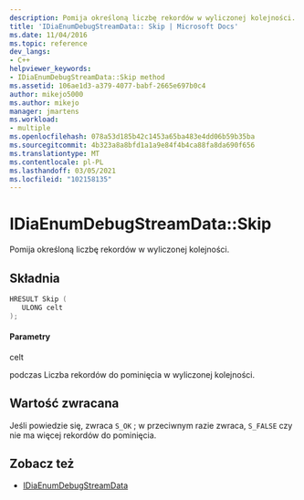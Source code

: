 ```yaml
---
description: Pomija określoną liczbę rekordów w wyliczonej kolejności.
title: 'IDiaEnumDebugStreamData:: Skip | Microsoft Docs'
ms.date: 11/04/2016
ms.topic: reference
dev_langs:
- C++
helpviewer_keywords:
- IDiaEnumDebugStreamData::Skip method
ms.assetid: 106ae1d3-a379-4077-babf-2665e697b0c4
author: mikejo5000
ms.author: mikejo
manager: jmartens
ms.workload:
- multiple
ms.openlocfilehash: 078a53d185b42c1453a65ba483e4dd06b59b35ba
ms.sourcegitcommit: 4b323a8a8bfd1a1a9e84f4b4ca88fa8da690f656
ms.translationtype: MT
ms.contentlocale: pl-PL
ms.lasthandoff: 03/05/2021
ms.locfileid: "102158135"
---
```

# <a name="idiaenumdebugstreamdataskip"></a>IDiaEnumDebugStreamData::Skip
Pomija określoną liczbę rekordów w wyliczonej kolejności.

## <a name="syntax"></a>Składnia

```C++
HRESULT Skip ( 
   ULONG celt
);
```

#### <a name="parameters"></a>Parametry
 celt

podczas Liczba rekordów do pominięcia w wyliczonej kolejności.

## <a name="return-value"></a>Wartość zwracana
 Jeśli powiedzie się, zwraca `S_OK` ; w przeciwnym razie zwraca, `S_FALSE` czy nie ma więcej rekordów do pominięcia.

## <a name="see-also"></a>Zobacz też
- [IDiaEnumDebugStreamData](../../debugger/debug-interface-access/idiaenumdebugstreamdata.md)
